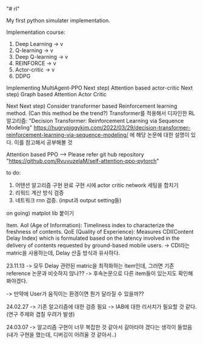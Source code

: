 "# rl"

My first python simulater implementation.

Implementation course:

1. Deep Learning -> v
2. Q-learning -> v
3. Deep Q-learning -> v
4. REINFORCE -> v
5. Actor-critic -> v
6. DDPG

Implementing MultiAgent-PPO
Next step) Attention based actor-critic
Next step) Graph based Attention Actor Critic

Next Next step) Consider transformer based Reinforcement learning method. (Can this method be the trend?)
Transformer를 적용해서 디자인한 RL 알고리즘: "Decision Transformer: Reinforcement Learning via Sequence Modeling"
https://hugrypiggykim.com/2022/03/29/decision-transformer-reinforcement-learning-via-sequence-modeling/ 에 해당 논문에 대한 설명이 있다.
이를 참고해서 공부해볼 것

Attention based PPO --> Please refer git hub repository "https://github.com/RvuvuzelaM/self-attention-ppo-pytorch"

to do:
1. 어탠션 알고리즘 구현 완료
구현 시에 actor critic network 세팅을 합치기
2. 리워드 계산 방식 검증
3. 네트워크 rnn 검증. (input과 output setting들)

on going) matplot lib 붙이기

Item.
AoI (Age of Information): Timeliness index to characterize the freshness of contents.
QoE (Quality of Experience): Measures CDI(Content Delay Index) which is formulated based on the latency involved in the delivery of contents requested by ground-based mobile users.
 -> CDI라는 matric을 사용하는데, Delay 산출 방식과 유사하다.

23.11.13
-> 모두 Delay 관련된 matric을 최적화하는 Item인데, 그러면 기존 reference 논문과 비슷하지 않나??
-> 후속논문으로 다른 item들이 있는지도 확인해봐야겠다.

-> 만약에 User가 움직이는 환경이면 뭔가 달라질 수 있을까??


24.02.27
-> 기존 알고리즘에 대한 검증 필요
-> IAB에 대한 리서치가 필요할 것 같다. (연구 주제와 겹칠 우려가 발생)

24.03.07
-> 알고리즘 구현이 너무 복잡한 것 같아서 갈아타야 겠다는 생각이 들었음
(내가 구현을 했는데, 디버깅이 어려울 것 같아서..)
